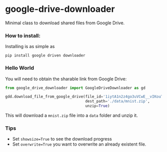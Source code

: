 # google-drive-downloader
Minimal class to download shared files from Google Drive.

### How to install:
Installing is as simple as

```
pip install google driven downloader
```

### Hello World
You will need to obtain the sharable link from Google Drive:

```python
from google_drive_downloader import GoogleDriveDownloader as gd

gdd.download_file_from_google_drive(file_id='1iytA1n2z4go3uVCwE__vIKouTKyIDjEq',
                                    dest_path='./data/mnist.zip',
                                    unzip=True)
```
This will download a `mnist.zip` file into a `data` folder and unzip it.


### Tips
* Set `showsize=True` to see the download progress
* Set `overwrite=True` you want to overwrite an already existent file.
